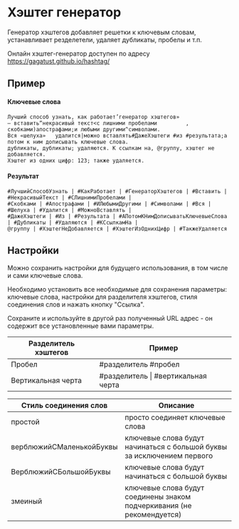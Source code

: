 # Хэштег генератор
Генератор хэштегов добавляет решетки к ключевым словам, устанавливает резделетели, удаляет дубликаты, пробелы и т.п.

Онлайн хэштег-генератор доступен по адресу https://gagatust.github.io/hashtag/

## Пример
#### Ключевые слова
```
Лучший способ узнать, как работает’генератор хэштегов» 
– вставить“некрасивый текст<с лишними пробелами         ,  скобками)апострафами;и любыми другими^символами.
Вся «шелуха»   удалится|можно вставлять#ДажеХэштеги #из #результата;а потом к ним дописывать ключевые слова.
дубликаты, дубликаты; удаляются. К ссылкам на, @группу, хэштег не добавляется.
Хэштег из одних цифр: 123; также удаляется.
```
#### Результат
```
#ЛучшийСпособУзнать | #КакРаботает | #ГенераторХэштегов | #Вставить | #НекрасивыйТекст | #СЛишнимиПробелами | 
#Скобками | #Апострафами | #ИЛюбымиДругими | #Символами | #Вся | #Шелуха | #Удалится | #МожноВставлять | 
#ДажеХэштеги | #Из | #Результата | #АПотомКНимДописыватьКлючевыеСлова | #Дубликаты | #Удаляются | #КСсылкамНа | 
@группу | #ХэштегНеДобавляется | #ХэштегИзОднихЦифр | #ТакжеУдаляется
```
## Настройки
Можно сохранить настройки для будущего использования, в том числе и сами ключевые слова.

Необходимо установить все необходимые для сохранения параметры: ключевые слова, настройки для разделителя хэштегов, стиля соединения слов и нажать кнопку "Ссылка". 

Сохраните и используйте в другой раз полученный URL адрес - он содержит все установленные вами параметры.

| Разделитель хэштегов | Пример                                  |
|----------------------|-----------------------------------------|
| Пробел               | #разделитель #пробел                    |
| Вертикальная черта   | #разделитель &#124; #вертикальная черта |

| Стиль соединения слов    | Описание                                                               |
|--------------------------|------------------------------------------------------------------------|
| простой                  | просто соединяет ключевые слова                                        |
| верблюжийСМаленькойБуквы | ключевые слова будут начинаться с большой буквы за исключением первого |
| ВерблюжийCБольшойБуквы   | ключевые слова будут начинаться с большой буквы                        |
| змеиный                  | ключевые слова будут соединены знаком подчеркивания (не рекомендуется) |
